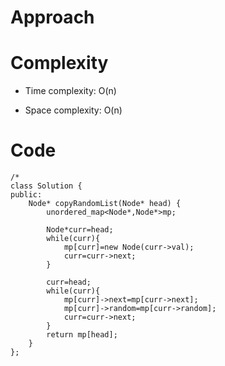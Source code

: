 # Approach
<!-- Describe your approach to solving the problem. -->

# Complexity
- Time complexity: O(n)
<!-- Add your time complexity here, e.g. $$O(n)$$ -->

- Space complexity: O(n)
<!-- Add your space complexity here, e.g. $$O(n)$$ -->

# Code
```
/*
class Solution {
public:
    Node* copyRandomList(Node* head) {
        unordered_map<Node*,Node*>mp;

        Node*curr=head;
        while(curr){
            mp[curr]=new Node(curr->val);
            curr=curr->next;
        }

        curr=head;
        while(curr){
            mp[curr]->next=mp[curr->next];
            mp[curr]->random=mp[curr->random];
            curr=curr->next;
        }
        return mp[head];
    }
};
```
